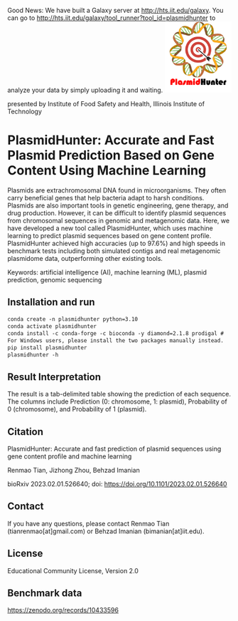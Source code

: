 Good News: We have built a Galaxy server at http://hts.iit.edu/galaxy. You can go to http://hts.iit.edu/galaxy/tool_runner?tool_id=plasmidhunter to analyze your data by simply uploading it and waiting. 
<img src='logo2.png' width=150>
<p>
presented by Institute of Food Safety and Health, Illinois Institute of Technology
</p>

# PlasmidHunter: Accurate and Fast Plasmid Prediction Based on Gene Content Using Machine Learning 

Plasmids are extrachromosomal DNA found in microorganisms. They often carry beneficial genes that help bacteria adapt to harsh conditions. Plasmids are also important tools in genetic engineering, gene therapy, and drug production. However, it can be difficult to identify plasmid sequences from chromosomal sequences in genomic and metagenomic data. Here, we have developed a new tool called PlasmidHunter, which uses machine learning to predict plasmid sequences based on gene content profile. PlasmidHunter achieved high accuracies (up to 97.6%) and high speeds in benchmark tests including both simulated contigs and real metagenomic plasmidome data, outperforming other existing tools.

Keywords: artificial intelligence (AI), machine learning (ML), plasmid prediction, genomic sequencing

## Installation and run
```
conda create -n plasmidhunter python=3.10
conda activate plasmidhunter
conda install -c conda-forge -c bioconda -y diamond=2.1.8 prodigal # For Windows users, please install the two packages manually instead.
pip install plasmidhunter
plasmidhunter -h
```
## Result Interpretation
The result is a tab-delimited table showing the prediction of each sequence. The columns include Prediction (0: chromosome, 1: plasmid), Probability of 0 (chromosome), and Probability of 1 (plasmid). 

## Citation
PlasmidHunter: Accurate and fast prediction of plasmid sequences using gene content profile and machine learning

Renmao Tian, Jizhong Zhou, Behzad Imanian

bioRxiv 2023.02.01.526640; doi: https://doi.org/10.1101/2023.02.01.526640

## Contact
If you have any questions, please contact Renmao Tian (tianrenmao[at]gmail.com) or Behzad Imanian (bimanian[at]iit.edu).

## License
Educational Community License, Version 2.0
## Benchmark data
https://zenodo.org/records/10433596
